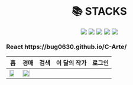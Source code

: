 <div align="center">
  <h1>📚 STACKS</h1>
  <div style="display: flex; justify-content: center; gap: 5px;">
    <img src="https://img.shields.io/badge/HTML5-E34F26?style=for-the-badge&logo=html5&logoColor=FFF"/>
    <img src="https://img.shields.io/badge/CSS3-1572B6?style=for-the-badge&logo=css3&logoColor=FFF"/>
    <img src="https://img.shields.io/badge/jquery-0769AD?style=for-the-badge&logo=jquery&logoColor=FFF"/>
    <img src="https://img.shields.io/badge/GitHub-EAEAEA?style=for-the-badge&logo=github&logoColor=000"/>
    <img src="https://img.shields.io/badge/React-61DAFB?style=for-the-badge&logo=React&logoColor=white"/>
  </div>
</div>

<h3>React https://bug0630.github.io/C-Arte/</h3>

| 홈  | 경매  | 검색  | 이 달의 작가  | 로그인  |
|---|---|---|---|---|
|  <img width="80%" src = "https://github.com/bug0630/bug0630/assets/143781709/4ef8cb05-c83e-42f3-9b39-4d4d26c5d12a">   | <img width="80%" src= "https://github.com/bug0630/bug0630/assets/143781709/c60be26d-ece0-41b1-9152-caea05d8ee10">  |   |   |   |


<!--
**bug0630/bug0630** is a ✨ _special_ ✨ repository because its `README.md` (this file) appears on your GitHub profile.

Here are some ideas to get you started:

- 🔭 I’m currently working on ...
- 🌱 I’m currently learning ...
- 👯 I’m looking to collaborate on ...
- 🤔 I’m looking for help with ...
- 💬 Ask me about ...
- 📫 How to reach me: ...
- 😄 Pronouns: ...
- ⚡ Fun fact: ...
-->
